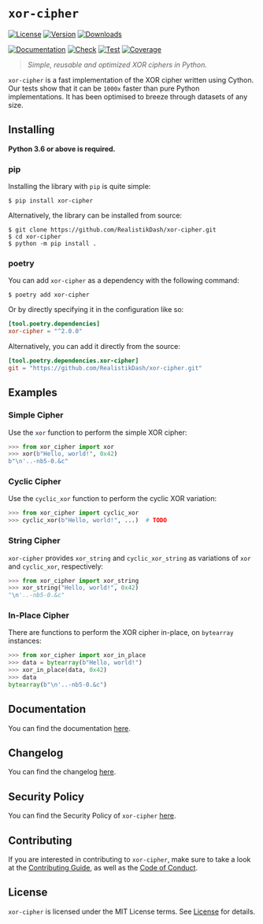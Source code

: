 # `xor-cipher`

[![License][License Badge]][License]
[![Version][Version Badge]][Package]
[![Downloads][Downloads Badge]][Package]

[![Documentation][Documentation Badge]][Documentation]
[![Check][Check Badge]][Actions]
[![Test][Test Badge]][Actions]
[![Coverage][Coverage Badge]][Coverage]

> *Simple, reusable and optimized XOR ciphers in Python.*

`xor-cipher` is a fast implementation of the XOR cipher written using Cython.
Our tests show that it can be `1000x` faster than pure Python implementations.
It has been optimised to breeze through datasets of any size.

## Installing

**Python 3.6 or above is required.**

### pip

Installing the library with `pip` is quite simple:

```console
$ pip install xor-cipher
```

Alternatively, the library can be installed from source:

```console
$ git clone https://github.com/RealistikDash/xor-cipher.git
$ cd xor-cipher
$ python -m pip install .
```

### poetry

You can add `xor-cipher` as a dependency with the following command:

```console
$ poetry add xor-cipher
```

Or by directly specifying it in the configuration like so:

```toml
[tool.poetry.dependencies]
xor-cipher = "^2.0.0"
```

Alternatively, you can add it directly from the source:

```toml
[tool.poetry.dependencies.xor-cipher]
git = "https://github.com/RealistikDash/xor-cipher.git"
```

## Examples

### Simple Cipher

Use the `xor` function to perform the simple XOR cipher:

```python
>>> from xor_cipher import xor
>>> xor(b"Hello, world!", 0x42)
b"\n'..-nb5-0.&c"
```

### Cyclic Cipher

Use the `cyclic_xor` function to perform the cyclic XOR variation:

```python
>>> from xor_cipher import cyclic_xor
>>> cyclic_xor(b"Hello, world!", ...)  # TODO
```

### String Cipher

`xor-cipher` provides `xor_string` and `cyclic_xor_string` as variations of
`xor` and `cyclic_xor`, respectively:

```python
>>> from xor_cipher import xor_string
>>> xor_string("Hello, world!", 0x42)
"\n'..-nb5-0.&c"
```

### In-Place Cipher

There are functions to perform the XOR cipher in-place, on `bytearray` instances:

```python
>>> from xor_cipher import xor_in_place
>>> data = bytearray(b"Hello, world!")
>>> xor_in_place(data, 0x42)
>>> data
bytearray(b"\n'..-nb5-0.&c")
```

## Documentation

You can find the documentation [here][Documentation].

## Changelog

You can find the changelog [here][Changelog].

## Security Policy

You can find the Security Policy of `xor-cipher` [here][Security].

## Contributing

If you are interested in contributing to `xor-cipher`, make sure to take a look at the
[Contributing Guide][Contributing Guide], as well as the [Code of Conduct][Code of Conduct].

## License

`xor-cipher` is licensed under the MIT License terms. See [License][License] for details.

[Actions]: https://github.com/RealistikDash/xor-cipher/actions

[Changelog]: https://github.com/RealistikDash/xor-cipher/blob/main/CHANGELOG.md
[Code of Conduct]: https://github.com/RealistikDash/xor-cipher/blob/main/CODE_OF_CONDUCT.md
[Contributing Guide]: https://github.com/RealistikDash/xor-cipher/blob/main/CONTRIBUTING.md
[Security]: https://github.com/RealistikDash/xor-cipher/blob/main/SECURITY.md

[License]: https://github.com/RealistikDash/xor-cipher/blob/main/LICENSE

[Package]: https://pypi.org/project/xor-cipher
[Coverage]: https://codecov.io/gh/RealistikDash/xor-cipher
[Documentation]: https://RealistikDash.github.io/xor-cipher

[License Badge]: https://img.shields.io/pypi/l/xor-cipher
[Version Badge]: https://img.shields.io/pypi/v/xor-cipher
[Downloads Badge]: https://img.shields.io/pypi/dm/xor-cipher

[Documentation Badge]: https://github.com/RealistikDash/xor-cipher/workflows/docs/badge.svg
[Check Badge]: https://github.com/RealistikDash/xor-cipher/workflows/check/badge.svg
[Test Badge]: https://github.com/RealistikDash/xor-cipher/workflows/test/badge.svg
[Coverage Badge]: https://codecov.io/gh/RealistikDash/xor-cipher/branch/main/graph/badge.svg
